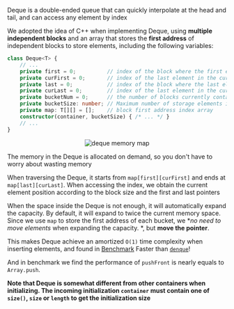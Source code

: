 Deque is a double-ended queue that can quickly interpolate at the head and tail, and can access any element by index

We adopted the idea of C++ when implementing Deque, using **multiple independent blocks** and an array that stores the **first address** of independent blocks to store elements, including the following variables:

```typescript
class Deque<T> {
    // ...
    private first = 0;          // index of the block where the first element is located
    private curFirst = 0;       // index of the last element in the current block
    private last = 0;           // index of the block where the last element is located
    private curLast = 0;        // index of the last element in the current block
    private bucketNum = 0;      // the number of blocks currently containing elements
    private bucketSize: number; // Maximum number of storage elements in each block
    private map: T[][] = [];    // block first address index array
    constructor(container, bucketSize) { /* ... */ }
    // ...
}
````

<p align='center'><img src='/assets/deque.png' alt='deque memory map'></p>

The memory in the Deque is allocated on demand, so you don't have to worry about wasting memory

When traversing the Deque, it starts from `map[first][curFirst]` and ends at `map[last][curLast]`. When accessing the index, we obtain the current element position according to the block size and the first and last pointers

When the space inside the Deque is not enough, it will automatically expand the capacity. By default, it will expand to twice the current memory space. Since we use `map` to store the first address of each bucket, we **no need to move elements* when expanding the capacity. *, but **move the pointer**.

This makes Deque achieve an amortized `O(1)` time complexity when inserting elements, and found in [Benchmark](/zh-cn/test/benchmark) Faster than [`denque`](https://github.com/invertase/denque)!

And in benchmark we find the performance of `pushFront` is nearly equals to `Array.push`.

**Note that Deque is somewhat different from other containers when initializing. The incoming initialization `container` must contain one of `size()`, `size` or `length` to get the initialization size**
